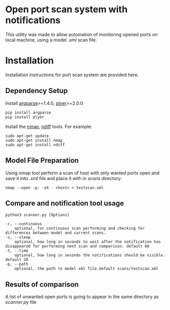 # Open port scan system with notifications

This utility was made to allow automation of monitoring opened ports on local machine, using a model *.xml* scan file.

# Installation

Installation instructions for port scan system are provided here.

## Dependency Setup
Install [argparse](https://pypi.org/project/argparse/)>=1.4.0, [plyer](https://pypi.org/project/plyer/)>=2.0.0
```
pip install argparse
pip install plyer
```

Install the [nmap](https://nmap.org/), [ndiff](https://nmap.org/book/ndiff-man.html) tools. For example:
```
sudo apt-get update
sudo apt-get install nmap
sudo apt-get install ndiff
```

## Model File Preparation
Using nmap tool perform a scan of host with only wanted ports open and save it into *.xml* file and place it with in *scans* directory:
```
nmap --open -p- -oX - <host> > testscan.xml
```

## Compare and notification tool usage
```
python3 scanner.py [Options]

-c, --continuous
    optional, for continuous scan performing and checking for differences between model and current scans.
-s, --sleep
    optional, how long in seconds to wait after the notification has disappeared for performing next scan and comparison. default 60
-t, --time
    optional, how long in seconds the notifications should be visible. default 20
-p, --path
    optional, the path to model xml file.default scans/testscan.xml
```

## Results of comparison
A list of unwanted open ports is going to appear in the same directory as *scanner.py* file
